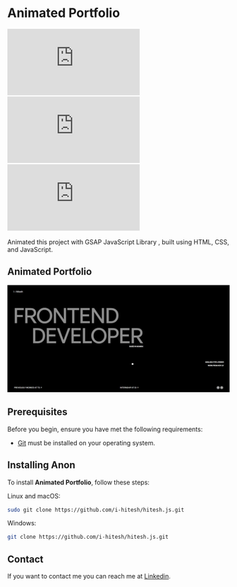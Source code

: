 # Animated Portfolio

![GitHub repo size](https://img.shields.io/github/repo-size/i-hitesh/hitesh.js)
![GitHub stars](https://img.shields.io/github/stars/i-hitesh/hitesh.js?style=social)
![GitHub forks](https://img.shields.io/github/forks/i-hitesh/hitesh.js?style=social)

Animated this project with GSAP JavaScript Library , built using HTML, CSS, and JavaScript.

## Animated Portfolio

![Animated Port](res/Demo%20img/Home.JPG "Home Page")

## Prerequisites

Before you begin, ensure you have met the following requirements:

* [Git](https://git-scm.com/downloads "Download Git") must be installed on your operating system.

## Installing Anon

To install **Animated Portfolio**, follow these steps:

Linux and macOS:

```bash
sudo git clone https://github.com/i-hitesh/hitesh.js.git
```

Windows:

```bash
git clone https://github.com/i-hitesh/hitesh.js.git
```

## Contact

If you want to contact me you can reach me at [Linkedin](https://www.linkedin.com/in/hitesh-pandey-190b3b281/).
